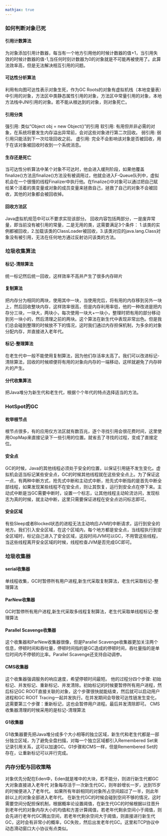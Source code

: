 ```yaml
---
mathjax: true
---
```


### 如何判断对象已死
#### 引用计数算法
为对象添加引用计数器，每当有一个地方引用他的时候计数器的值+1，当引用失效的时候计数器的值-1,当任何时刻计数器为0的对象就是不可能再被使用了。此算法效率高，但是无法解决相互引用的问题。
#### 可达性分析算法
利用有向图可达性表示对象生死，作为GC Roots的对象有虚拟机栈（本地变量表）中引用的对象，方法区中类静态属性引用的对象，方法区中常量引用的对象，本地方法栈中JNI引用的对象。若不能从根达到的对象，则对象死亡。
<!---more-->
#### 引用分类
强引用: 类似“Object obj = new Object()”的引用
软引用: 有用但并非必需的对象，在系统将要发生内存溢出异常前，会对这些对象进行第二次回收。
弱引用: 弱引用只能活到下一次垃圾回收之前。
虚引用: 完全不会影响该对象是否被回收，用于在该对象被回收时收到一个系统消息。
#### 生存还是死亡
当可达性分析算法中某个对象不可达时，他会进入缓刑阶段，如果他覆盖finalize()方法且finalize()方法没有被调用过，他就会进入F-Queue队列中，虚拟机会在一个很慢的线程Finalizer中执行他。在finalize()中对象可以通过把自己赋给某个活着的类变量或对象的成员变量来拯救自己，拯救了自己的对象不会被回收，其他的对象都会被回收掉。
#### 回收方法区
Java虚拟机规范中可以不要求实现该部分。
回收内容包括两部分，一是废弃常量，即当前没有被引用的常量，二是无用的类，这需要满足3个条件： 1.该类的实例都被回收，2.加载该类的ClassLoader被回收，3.该类对应的java.lang.Class对象没有被引用，无法在任何地方通过反射访问该类的方法。

### 垃圾收集算法
#### 标记-清除算法
统一标记然后统一回收，这样效率不高并产生了很多内存碎片
#### 复制算法
把内存分为相同的两块，使用其中一块，当使用完后，将有用的内存移到另外一块上，然后回收整块内存，这样效率很高，但是内存利用率低，他的一种改进是把内存分三块，一块大，两块小，每次使用一块大+一块小，整理时把有用的部分移动到另一块小的，然后清理之前的两块。这个算法在新生代中表现非常出色。但是我们总会碰到整理的时候放不下的情况，这时我们通过内存担保机制，为多余的对象分配内存，并直接进入老年代。
#### 标记-整理算法
在老生代中一般不能使用复制算法，因为他们存活率太高了。我们可以改进标记-清除算法，回收的时候顺便将有用的对象向内存的一端移动，这样就避免了内存碎片的产生。
#### 分代收集算法
把Java堆分为新生代和老生代，根据个个年代的特点选择适当的方法。


### HotSpot的GC
#### 枚举根节点
根节点很多，有的应用仅方法区就有数百兆，逐个寻找引用会很花费时间，这里使用OopMap来直接记录下一些引用的位置。就省去了寻找的过程，变成了直接定位。
#### 安全点
GC的时候，Java的其他线程必须处于安全的位置，以保证引用链不发生变化。虚拟机会适当标记某些安全点，GC的时候其他线程就在这些安全点上。为了保证这一点，有两种中断方式，抢先式中断和主动式中断，抢先式中断指的是首先中断全部线程，如果发现某些线程不在安全点，则让其恢复，运行到安全点在停下来。主动式中断是当GC需要中断时，设置一个标志，让其他线程主动轮流访问，发现标志为真的时候，就主动中断，这里只需要保证进程在安全点访问标志即可。
#### 安全区域
有些Sleep或者Blocked状态的进程无法主动响应JVM的中断请求，运行到安全的地方。我们引入安全区域，在这个区域内，每个地方都是安全点，当线程执行到安全区域时，标记自己进入了安全区域，这段时间JVM可以GC，不用管这些线程，当这些线程离开安全区域的时候，线程检查JVM是否完成GC即可。

### 垃圾收集器
#### serial收集器
单线程收集，GC时暂停所有用户进程,新生代采取复制算法，老生代采取标记-整理算法
#### ParNew收集器
GC时暂停所有用户进程,新生代采取多线程复制算法，老生代采取单线程标记-整理算法
#### Parallel Scavenge收集器
这个收集器和ParNew收集器很像，但是Parallel Scavenge收集器更加关注两个信息，停顿时间和吞吐量，停顿时间指的是GC造成的停顿时间，吞吐量指的是单位时间内不停顿的比率。Parallel Scavenge还支持自动调参。
#### CMS收集器
这个收集器强调服务的响应速度，希望停顿时间最短。
他的过程分四个步骤: 初始标记、并发标记、重新标记、并发清除。初始标记的时候要暂停所有用户进程，然后标记GC ROOT直接关联的对象，这个步骤很快就能结束，然后就可以启动用户进程和GC ROOT Tracing一起并发执行。在并发期间会导致可达性链发生变化，这需要第三个步骤：重新标记，这也会暂停用户进程。最后并发清除即可。
CMS收集器清理的时候采用的是标记-清理算法
#### G1收集器
G1收集器要先把Java堆分成多个大小相等的独立区域，新生代和老生代都是一部分独立区域，为了避免全盘扫描，对每一个独立区域都引入Remembered Set来记录引用关系，这可以加速GC。G1步骤和CMS一样，但是Remembered Set的存在，让重新标记可以并行完成。

### 内存分配与回收策略
对象优先分配在Eden中，Eden就是堆中的大块，若不能分，则进行新生代都GC
大对象直接进入老年代
对象每存活于一次新生代GC，则年龄增长一岁，达到15岁的时候便进入了老年代。
如果所有年龄相同的对象所占空间超过了一半，则此年龄以上的对象全部进入老年代。
在新生代GC的时候会碰到空间不够的情况，这时需要空间分配担保机制，根据概率论设置阈值，在新生代GC的时候根据以往晋升到老年代的对象内存大小的均值和方差计算阈值，若老年代剩余空间小于阈值，则会先进行老年代GC腾出空间，若老年代剩余空间大于阈值，则直接进行新生代GC，这时会有非常小的概率，GC失败，然后出发老年代GC。这里和TCP协议中动态滑动窗口大小协议有点类似。